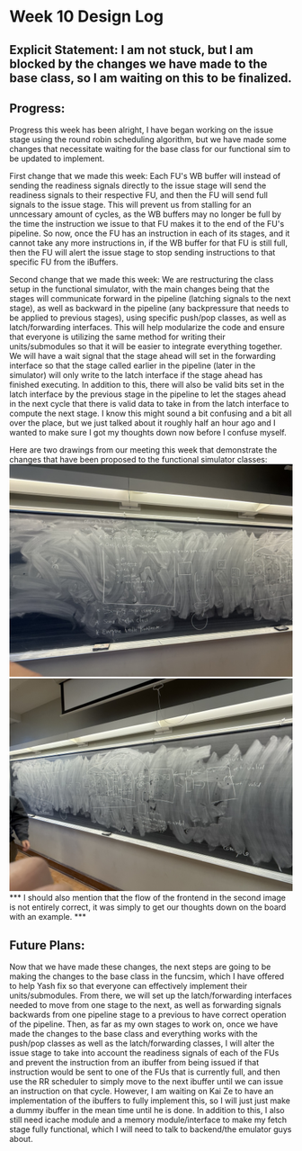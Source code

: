 # Week 10 Design Log
## Explicit Statement: I am not stuck, but I am blocked by the changes we have made to the base class, so I am waiting on this to be finalized.
## Progress:
Progress this week has been alright, I have began working on the issue stage using the round robin scheduling algorithm, but we have made some changes that necessitate waiting for the base class for our functional sim to be updated to implement.

First change that we made this week: Each FU's WB buffer will instead of sending the readiness signals directly to the issue stage will send the readiness signals to their respective FU, and then the FU will send full signals to the issue stage. This will prevent us from stalling for an unncessary amount of cycles, as the WB buffers may no longer be full by the time the instruction we issue to that FU makes it to the end of the FU's pipeline. So now, once the FU has an instruction in each of its stages, and it cannot take any more instructions in, if the WB buffer for that FU is still full, then the FU will alert the issue stage to stop sending instructions to that specific FU from the iBuffers. 

Second change that we made this week: We are restructuring the class setup in the functional simulator, with the main changes being that the stages will communicate forward in the pipeline (latching signals to the next stage), as well as backward in the pipeline (any backpressure that needs to be applied to previous stages), using specific push/pop classes, as well as latch/forwarding interfaces. This will help modularize the code and ensure that everyone is utilizing the same method for writing their units/submodules so that it will be easier to integrate everything together. We will have a wait signal that the stage ahead will set in the forwarding interface so that the stage called earlier in the pipeline (later in the simulator) will only write to the latch interface if the stage ahead has finished executing. In addition to this, there will also be valid bits set in the latch interface by the previous stage in the pipeline to let the stages ahead in the next cycle that there is valid data to take in from the latch interface to compute the next stage. I know this might sound a bit confusing and a bit all over the place, but we just talked about it roughly half an hour ago and I wanted to make sure I got my thoughts down now before I confuse myself.

Here are two drawings from our meeting this week that demonstrate the changes that have been proposed to the functional simulator classes:
![image](images/gpu_chalkboard_funcsim_class_sketch1.jpg)
![image](images/gpu_chalkboard_funcsim_class_sketch2.jpg)
*** I should also mention that the flow of the frontend in the second image is not entirely correct, it was simply to get our thoughts down on the board with an example. ***

## Future Plans:

Now that we have made these changes, the next steps are going to be making the changes to the base class in the funcsim, which I have offered to help Yash fix so that everyone can effectively implement their units/submodules. From there, we will set up the latch/forwarding interfaces needed to move from one stage to the next, as well as forwarding signals backwards from one pipeline stage to a previous to have correct operation of the pipeline. Then, as far as my own stages to work on, once we have made the changes to the base class and everything works with the push/pop classes as well as the latch/forwarding classes, I will alter the issue stage to take into account the readiness signals of each of the FUs and prevent the instruction from an ibuffer from being issued if that instruction would be sent to one of the FUs that is currently full, and then use the RR scheduler to simply move to the next ibuffer until we can issue an instruction on that cycle. However, I am waiting on Kai Ze to have an implementation of the ibuffers to fully implement this, so I will just just make a dummy ibuffer in the mean time until he is done. In addition to this, I also still need icache module and a memory module/interface to make my fetch stage fully functional, which I will need to talk to backend/the emulator guys about.
